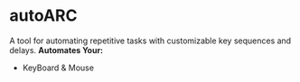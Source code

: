 # autoARC
A tool for automating repetitive tasks with customizable key sequences and delays.
**Automates Your:**
- KeyBoard & Mouse
